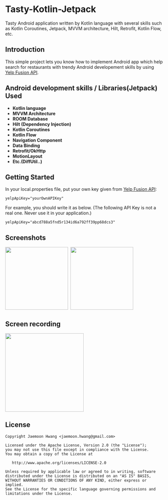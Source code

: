 # Tasty-Kotlin-Jetpack
Tasty Android application written by Kotlin language with several skills such as Kotlin Coroutines, Jetpack, MVVM architecture, Hilt, Retrofit, Kotlin Flow, etc.

Introduction
------------
This simple project lets you know how to implement Android app which help search for restaurants with trendy Android developement skills by using [Yelp Fusion API][100].


Android development skills / Libraries(Jetpack) Used
----------------------------------------------------
* **Kotlin language**
* **MVVM Architecture**
* **ROOM Database**
* **Hilt (Dependency Injection)**
* **Kotlin Coroutines**
* **Kotlin Flow**
* **Navigation Component**
* **Data Binding**
* **Retrofit/OkHttp**
* **MotionLayout**
* **Etc.(DiffUtil..)**


Getting Started
---------------
In your local.properties file, put your own key given from [Yelp Fusion API][100]:

```
yelpApiKey="yourOwnAPIKey"
```
For example, you should write it as below. 
(The following API Key is not a real one. Never use it in your application.)
```
yelpApiKey="abcd788a5fnd5r134id6a792ff39pp68dcs3"
```


Screenshots
-----------
<p><img src=https://softpian.github.io/images/tasty_main.jpg width="200"/>&nbsp;&nbsp;<img src=https://softpian.github.io/images/tasty_details.jpg width="200"/></p>

Screen recording
----------------
<p><img src="https://softpian.github.io/gifs/tasty_reduced.gif" width="250"/></p>




[100]: https://www.yelp.com/developers


License
-------

    Copyright Jaemoon Hwang <jaemoon.hwang@gmail.com>

    Licensed under the Apache License, Version 2.0 (the "License");
    you may not use this file except in compliance with the License.
    You may obtain a copy of the License at

       http://www.apache.org/licenses/LICENSE-2.0

    Unless required by applicable law or agreed to in writing, software
    distributed under the License is distributed on an "AS IS" BASIS,
    WITHOUT WARRANTIES OR CONDITIONS OF ANY KIND, either express or implied.
    See the License for the specific language governing permissions and
    limitations under the License.
    
